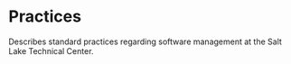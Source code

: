 # Practices
Describes standard practices regarding software management at the Salt Lake Technical Center.
